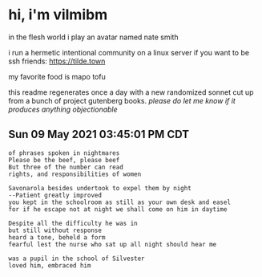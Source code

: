 # hi, i'm vilmibm

in the flesh world i play an avatar named nate smith

i run a hermetic intentional community on a linux server if you want to be ssh friends: https://tilde.town

my favorite food is mapo tofu

this readme regenerates once a day with a new randomized sonnet cut up from a bunch of project gutenberg books.
_please do let me know if it produces anything objectionable_

## Sun 09 May 2021 03:45:01 PM CDT

    of phrases spoken in nightmares
    Please be the beef, please beef
    But three of the number can read
    rights, and responsibilities of women
    
    Savonarola besides undertook to expel them by night
    --Patient greatly improved
    you kept in the schoolroom as still as your own desk and easel
    for if he escape not at night we shall come on him in daytime
    
    Despite all the difficulty he was in
    but still without response
    heard a tone, beheld a form
    fearful lest the nurse who sat up all night should hear me
    
    was a pupil in the school of Silvester
    loved him, embraced him

